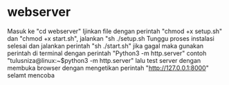 # webserver
Masuk ke "cd webserver" Ijinkan file dengan perintah  "chmod +x setup.sh" dan "chmod +x start.sh", jalankan "sh ./setup.sh
Tunggu proses instalasi selesai dan jalankan perintah "sh ./start.sh" jika gagal maka gunakan perintah di terminal dengan perintah
"Python3 -m http.server" contoh "tulusniza@linux:~$python3 -m http.server" lalu test server dengan membuka browser dengan mengetikan perintah
"http://127.0.0.1:8000" selamt mencoba
